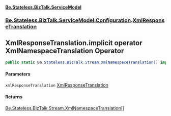 #### [Be.Stateless.BizTalk.ServiceModel](README.md 'README')
### [Be.Stateless.BizTalk.ServiceModel.Configuration](Be.Stateless.BizTalk.ServiceModel.Configuration.md 'Be.Stateless.BizTalk.ServiceModel.Configuration').[XmlResponseTranslation](XmlResponseTranslation.md 'Be.Stateless.BizTalk.ServiceModel.Configuration.XmlResponseTranslation')

## XmlResponseTranslation.implicit operator XmlNamespaceTranslation[](XmlResponseTranslation) Operator

```csharp
public static Be.Stateless.BizTalk.Stream.XmlNamespaceTranslation[] implicit operator XmlNamespaceTranslation[](Be.Stateless.BizTalk.ServiceModel.Configuration.XmlResponseTranslation xmlResponseTranslation);
```
#### Parameters

<a name='Be.Stateless.BizTalk.ServiceModel.Configuration.XmlResponseTranslation.op_ImplicitBe.Stateless.BizTalk.Stream.XmlNamespaceTranslation[](Be.Stateless.BizTalk.ServiceModel.Configuration.XmlResponseTranslation).xmlResponseTranslation'></a>

`xmlResponseTranslation` [XmlResponseTranslation](XmlResponseTranslation.md 'Be.Stateless.BizTalk.ServiceModel.Configuration.XmlResponseTranslation')

#### Returns
[Be.Stateless.BizTalk.Stream.XmlNamespaceTranslation](https://docs.microsoft.com/en-us/dotnet/api/Be.Stateless.BizTalk.Stream.XmlNamespaceTranslation 'Be.Stateless.BizTalk.Stream.XmlNamespaceTranslation')[[]](https://docs.microsoft.com/en-us/dotnet/api/System.Array 'System.Array')